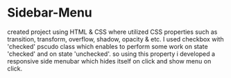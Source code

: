 # Sidebar-Menu
created project using HTML & CSS
where utilized CSS properties such as transition, transform, overflow, shadow, opacity & etc.
I used checkbox with 'checked' pscudo class which enables to perform some work on state 'checked' and on state 'unchecked'. so using this property i developed a responsive side menubar which hides itself on click and show menu on click.
